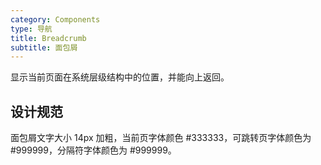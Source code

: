 ```yaml
---
category: Components
type: 导航
title: Breadcrumb
subtitle: 面包屑
---
```


显示当前页面在系统层级结构中的位置，并能向上返回。

## 设计规范

面包屑文字大小 14px 加粗，当前页字体颜色 #333333，可跳转页字体颜色为 #999999，分隔符字体颜色为 #999999。
